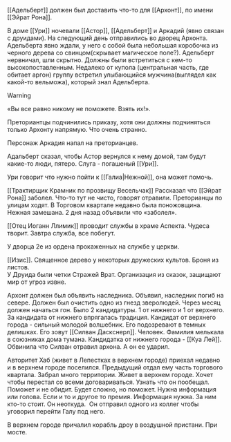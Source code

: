 [[Адельберт]] должен был доставить что-то для [[Архонт]], по имени [[Эйрат Рона]].  
  
 В доме [[Ури]] ночевали [[Астор]], [[Адельберт]] и Аркадий (явно связан с друидами). На следующий день отправились во дворец Архонта. Адельберта явно ждали, у него с собой была небольшая коробочка из черного дерева со свинцом(скрывает магическое поле?). Адельберт нервничал, шли скрытно. Должны были встретиться с кем-то высокопоставленным. Недалеко от купола  (центральная часть, где обитает аргон) группу встретил улыбающийся мужчина(выглядел как какой-то вельможа), который знал Адельберта. 
 
 > [!warning]
 > «Вы все равно никому не поможете. Взять их!». 
 > 
 > Преториантцы подчинились приказу, хотя они должны подчиняться только Архонту напрямую. Что очень странно.
 
 
Персонаж Аркадия напал на преторианцев.
 
Адальберт сказал, чтобы Астор вернулся к нему домой, там будут какие-то люди, пятеро. Слуга - погашеный [[Ури]].   

Ури говорит что нужно пойти к [[Галиа|Нежной]], она может помочь. 

[[Трактирщик Крамник по прозвищу Весельчак]] 
Рассказал что [[Эйрат Рона]] заболел. Что-то тут не чисто, говорят отравили. Преторианцы по улицам ходят. В Торговом квартале недавно была поножовщина. Нежная замешана. 2 дня назад объявили что «заболел».  
  
[[Отец Иоганн Ллимик]] проводит службы в храме Аспекта. Чудеса творит. Завтра служба, все побегут.  
  
У дворца 2е из ордена прокаженных на службе у церкви.  
  
[[Изис]]. Священное дерево у некоторых дружеских культов. Броня из листов.  
У Друида были четки Стражей Врат. Организация из сказок, защищают мир от угроз извне.  
  
Архонт должен был объявить наследника. Объявил, наследник погиб на севере. Должен был очистить одно из гнезд зверолюдей. Через месяц должен начаться гон. Было 2 кандидатуры. 1 от нижнего и 1 от верхнего. За кандидата от нижнего впрягалась традиция. Кандидат от верхнего города - сильный молодой волшебник. Его подозревают в темных делишках. Его зовут [[Силван Даскснерл]]. Человек. Фамилия мелькала в союзниках дома тумана. Кандидатка от нижнего города - [[Куа Лей]]. Обвинила что Силван отравил архона. А он ее ударил.  
  
Авторитет Хаб (живет в Лепестках в верхнем городе) приехал недавно и в верхнем городе поселился. Предыдущий отдал ему часть торгового квартала. Забрал много территории. Живет в верхнем городе. Хочет чтобы перестал со всеми договариваться. Узнать что он пообещал.  
Поможет и не обидит. Будет сложно, но поможет. Нужна информация или голова. Если и то и другое то премия. Информация нужна. За ним кто-то стоит. Он неоткуда.  Он отправил одного из коллег чтобы уговорил перейти Галу под него.  
  
В верхнем городе причалил корабль дроу в воздушной пристани. При мосте.